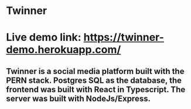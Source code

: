 # Twinner

# Live demo link: https://twinner-demo.herokuapp.com/

## Twinner is a social media platform built with the PERN stack. Postgres SQL as the database, the frontend was built with React in Typescript. The server was built with NodeJs/Express.

